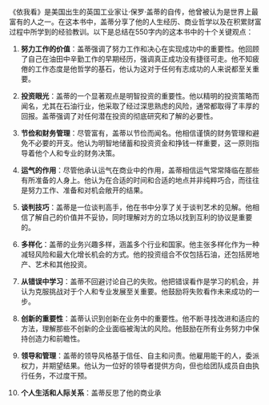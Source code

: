 《依我看》是美国出生的英国工业家让·保罗·盖蒂的自传，他曾被认为是世界上最富有的人之一。在这本书中，盖蒂分享了他的人生经历、商业哲学以及在积累财富过程中所学到的经验教训。以下是总结在550字内的这本书中的十个关键观点：

1. **努力工作的价值**：盖蒂强调了努力工作和决心在实现成功中的重要性。他回顾了自己在油田中辛勤工作的早期经历，强调真正成功没有捷径可走。他不知疲倦的工作态度是他哲学的基石，他认为这对于任何有志成功的人来说都至关重要。

2. **投资眼光**：盖蒂的一个显著观点是明智投资的重要性。他以精明的投资策略而闻名，尤其在石油行业，他采取了经过深思熟虑的风险，通常都取得了丰厚的回报。盖蒂强调了对任何潜在投资的彻底研究和了解的必要性。

3. **节俭和财务管理**：尽管富有，盖蒂以节俭而闻名。他相信谨慎的财务管理和避免不必要的开支。他认为明智地储蓄和投资资金和挣钱一样重要，这一原则指导着他个人和专业的财务决策。

4. **运气的作用**：尽管他承认运气在商业中的作用，盖蒂相信运气常常降临在那些有所准备的人身上。他认为在合适的时间和合适的地点并非纯粹巧合，而往往是努力工作、准备和对机会敞开的结果。

5. **谈判技巧**：盖蒂是一位谈判高手，他在书中分享了关于谈判艺术的见解。他相信了解自己的价值并不妥协，同时理解对方的立场以找到互利的协议是重要的。

6. **多样化**：盖蒂的业务兴趣多样，涵盖多个行业和国家。他主张多样化作为一种减轻风险和最大化增长机会的方式。他的投资组合不仅包括石油，还包括房地产、艺术和其他投资。

7. **从错误中学习**：盖蒂不回避讨论自己的失败。他把错误看作是学习的机会，并认为克服挑战对于个人和专业发展至关重要。他鼓励将失败看作未来成功的一步。

8. **创新的重要性**：盖蒂认识到创新在业务中的重要性。他不断寻找改进和适应的方法，理解那些不创新的企业面临被淘汰的风险。他鼓励在所有业务努力中保持创造力和前瞻性。

9. **领导和管理**：盖蒂的领导风格基于信任、自主和问责。他雇用能干的人，委派权力，并期望结果。他认为一位好的领导者提供方向，但也给团队成员自由执行任务，不过度干预。

10. **个人生活和人际关系**：盖蒂反思了他的商业承